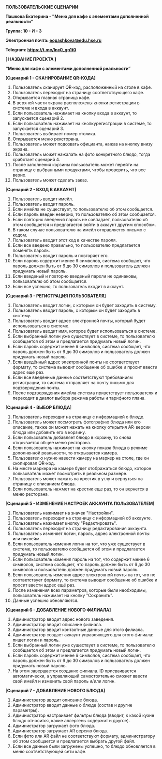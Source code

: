 **ПОЛЬЗОВАТЕЛЬСКИЕ СЦЕНАРИИ**

**Пашкова Екатерина - "Меню для кафе с элементами дополненной реальности"**

**Группа: 10 - И - 3**

**Электронная почта: eopashkova@edu.hse.ru**

**Telegram: https://t.me/lnc0_gn1t0**

**[ НАЗВАНИЕ ПРОЕКТА ]**

**“Меню для кафе с элементами дополненной реальности”**

**[Сценарий 1 - СКАНИРОВАНИЕ QR-КОДА]**
        
1. Пользователь сканирует QR-код, расположенный на столе в кафе.
2. Пользователь переходит на страницу соответствующего кафе.
3. Открывается главная страница кафе.
4. В верхней части экрана расположены кнопки регистрации в системе и входа в аккаунт.
5. Если пользователь нажимает на кнопку входа в аккаунт, то запускается сценарий 2.
6. Если пользователь нажимает на кнопкурегистрации в системе, то запускается сценарий 3.
7. Пользователь выбирает номер столика.
8. Открывается меню рексторана.
9. Пользователь может подозвать официанта, нажав на кнопку внизу экрана.
10. Пользователь может нажалать на фото конкретного блюдо, тогда сработает сценарий 4.
11. После заполнения корзины пользователь может перейти на страницу с выбранными продуктами, чтобы проверить, что все верно.
12. Пользователь может сделать заказ.

**[Сценарий 2 - ВХОД В АККАУНТ]**
        
1. Пользователь вводит имейл.
2. Пользователь вводит пароль.
3. Если имейла не существует, то пользователю об этом сообщается.
4. Если пароль введен неверно, то пользователю об этом сообщается.
5. Если повторно введеный пароль не совпадает, пользователю об этом сообщается и предлагается войти в аккаунт другим способом.
6. В таком случае пользователю на имейл отправляется письмо с кодом.
7. Пользователь вводит этот код в качестве пароля.
8. Если все введено правильно, то пользователю предлагается поменять пароль.
9. Пользователь вводит пароль  и повторяет его.
10. Если пароль содержит менее 6 символов, система сообщает, что пароль должен быть от 6 до 30 символов и пользователь должен придумать новый пароль.
11. Если введеный и повторно введеный пароли не одинаковы, пользователю об этом сообщается.
12. Если все успешно, то пользователь входит в аккаунт.
        
**[Сценарий 3 - РЕГИСТРАЦИЯ ПОЛЬЗОВАТЕЛЯ]**
        
1. Пользователь вводит логин, с которым он будет заходить в систему.
2. Пользователь вводит пароль, с которым он будет заходить в систему.
3. Пользователь вводит адрес электронной почты, который будет использоваться в системе.
4. Пользователь вводит имя, которое будет использоваться в системе.
5. Если выбранный логин уже существует в системе, то пользователю сообщается об этом и предлагается придумать новый логин.
6. Если пароль содержит менее 6 символов, система сообщает, что пароль должен быть от 6 до 30 символов и пользователь должен придумать новый пароль.
7. Если введённый адрес электронной почты не соответствует формату, то система выводит сообщение об ошибке и просит ввести адрес ещё раз.
8. Если все введённые данные соответствуют требованиям регистрации, то система отправляет на почту письмо для подтверждения почты.
9. После подтверждения имейла система приветствует пользователя и переходит в диалог выбора режима работы и тарифного плана.
        
**[Сценарий 4 - ВЫБОР БЛЮДА]**
        
1. Пользователь переходит на страницу с информацией о блюде.
2. Пользователь может посмотреть фотографию блюда или его описание, также он может нажать на кнопку открытия AR-версии блюда или добавить его в корзину.
3. Если пользователь добавляет блюдо в корзину, то снова открывается общее меню ресторана.
4. Если пользователь нажимает на кнопку показа блюда в режиме дополненной реальности, то открывается камера.
5. Пользователю нужно навести камеру на маркер на столе, где он скопировал QR-код.
6. На месте маркера на камере будет отображаться блюдо, которое пользователь может посмотреть в реальном размере.
7. Пользователь может нажать на крестик в углу и вернуться на страницу с описанием блюда.
8. Если пользователь нажмет на крестик еще раз, то он вернется в меню ресторана.

**[Сценарий 5 - ИЗМЕНЕНИЕ НАСТРОЕК АККАУНТА ПОЛЬЗОВАТЕЛЕМ]**

1. Пользователь нажимает на значек "Настройки".
2. Пользователь переходит на страницу с информацией об аккаунте.
3. Пользователь нажимает кнопку "Редактировать".
4. Пользователь переходит на страницу редактирования аккаунта.
5. Пользователь изменяет логин, пароль, адрес электронной почты или никнейм.
6. Если пользователь изменил логин на тот, что уже существует в системе, то пользователю сообщается об этом и предлагается придумать новый логин.
7. Если пользователь изменил пароль на тот, что содержит менее 6 символов, система сообщает, что пароль должен быть от 6 до 30 символов и пользователь должен придумать новый пароль.
8. Если пользователь изменил адрес электронной почты на тот, что не соответствует формату, то система выводит сообщение об ошибке и просит ввести адрес ещё раз.
9. После изменения всех параметров, которые были необходимы, пользователь нажимает на кнопку "Сохранить".
10. Данные успешно обновляются.
        
**[Сценарий 6 - ДОБАВЛЕНИЕ НОВОГО ФИЛИАЛА]**
        
1. Администратор вводит адрес нового заведения.
2. Администратор вводит описание филиала.
3. Администратор вводит контактные данные для этого филиала.
4. Администратор создает аккаунт управляющего для этого филиала: пишет логин и пароль.
5. Если выбранный логин уже существует в системе, то пользователю сообщается об этом и предлагается придумать новый логин.
6. Если пароль содержит менее 6 символов, система сообщает, что пароль должен быть от 6 до 30 символов и пользователь должен придумать новый пароль.
7. На этом завершается создание филиала. ID присваивается автоматически, а управляющий самостоятельно сможет ввести свой имейл и изменить свой пароль и/или логин.

**[Сценарий 7 - ДОБАВЛЕНИЕ НОВОГО БЛЮДА]**

1. Администратор вводит описание блюда.
3. Администратор вводит данные о блюде (состав и другие параметры).
4. Администратор настраивает фильтры блюда (вводит, к какой кухне блюдо относится, какие аллергены содержит и другое).
5. Администратор загружает фото блюда.
6. Администратор загружает AR версию блюда.
7. Если фото или AR файл не соответствуют формату, администратору об этом сообщается и предлагается выбрать другой файл.
8. Если все данные были загружены успешно, то блюдо обновляется в меню соответствующей сети кафе.
